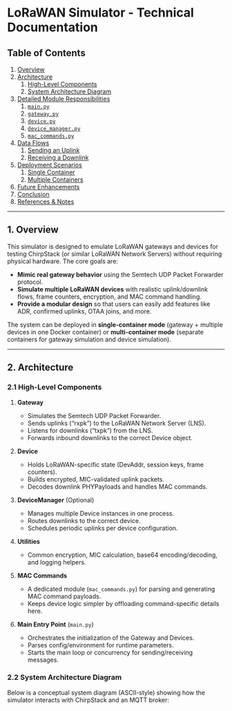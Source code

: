 # LoRaWAN Simulator - Technical Documentation

## Table of Contents
1. [Overview](#1-overview)
2. [Architecture](#2-architecture)
   1. [High-Level Components](#21-high-level-components)
   2. [System Architecture Diagram](#22-system-architecture-diagram)
3. [Detailed Module Responsibilities](#3-detailed-module-responsibilities)
   1. [`main.py`](#31-mainpy)
   2. [`gateway.py`](#32-gatewaypy)
   3. [`device.py`](#33-devicepy)
   4. [`device_manager.py`](#34-device_managerpy)
   5. [`mac_commands.py`](#35-mac_commandspy)
4. [Data Flows](#4-data-flows)
   1. [Sending an Uplink](#41-sending-an-uplink)
   2. [Receiving a Downlink](#42-receiving-a-downlink)
5. [Deployment Scenarios](#5-deployment-scenarios)
   1. [Single Container](#51-single-container)
   2. [Multiple Containers](#52-multiple-containers)
6. [Future Enhancements](#6-future-enhancements)
7. [Conclusion](#7-conclusion)
8. [References & Notes](#8-references--notes)

---

## 1. Overview

This simulator is designed to emulate LoRaWAN gateways and devices for testing ChirpStack (or similar LoRaWAN Network Servers) without requiring physical hardware. The core goals are:

- **Mimic real gateway behavior** using the Semtech UDP Packet Forwarder protocol.  
- **Simulate multiple LoRaWAN devices** with realistic uplink/downlink flows, frame counters, encryption, and MAC command handling.  
- **Provide a modular design** so that users can easily add features like ADR, confirmed uplinks, OTAA joins, and more.

The system can be deployed in **single-container mode** (gateway + multiple devices in one Docker container) or **multi-container mode** (separate containers for gateway simulation and device simulation).

---

## 2. Architecture

### 2.1 High-Level Components

1. **Gateway**  
   - Simulates the Semtech UDP Packet Forwarder.  
   - Sends uplinks (“rxpk”) to the LoRaWAN Network Server (LNS).  
   - Listens for downlinks (“txpk”) from the LNS.  
   - Forwards inbound downlinks to the correct Device object.

2. **Device**  
   - Holds LoRaWAN-specific state (DevAddr, session keys, frame counters).  
   - Builds encrypted, MIC-validated uplink packets.  
   - Decodes downlink PHYPayloads and handles MAC commands.

3. **DeviceManager** (Optional)  
   - Manages multiple Device instances in one process.  
   - Routes downlinks to the correct device.  
   - Schedules periodic uplinks per device configuration.

4. **Utilities**  
   - Common encryption, MIC calculation, base64 encoding/decoding, and logging helpers.

5. **MAC Commands**  
   - A dedicated module (`mac_commands.py`) for parsing and generating MAC command payloads.  
   - Keeps device logic simpler by offloading command-specific details here.

6. **Main Entry Point** (`main.py`)  
   - Orchestrates the initialization of the Gateway and Devices.  
   - Parses config/environment for runtime parameters.  
   - Starts the main loop or concurrency for sending/receiving messages.

### 2.2 System Architecture Diagram

Below is a conceptual system diagram (ASCII-style) showing how the simulator interacts with ChirpStack and an MQTT broker:
